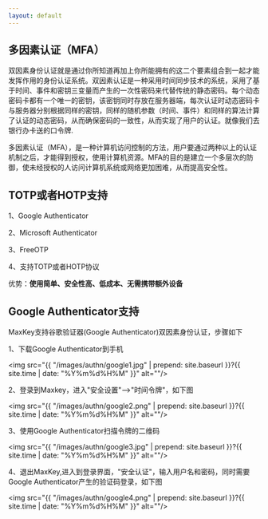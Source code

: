 ```yaml
---
layout: default
---
```

<h2>多因素认证（MFA）</h2>

双因素身份认证就是通过你所知道再加上你所能拥有的这二个要素组合到一起才能发挥作用的身份认证系统。双因素认证是一种采用时间同步技术的系统，采用了基于时间、事件和密钥三变量而产生的一次性密码来代替传统的静态密码。每个动态密码卡都有一个唯一的密钥，该密钥同时存放在服务器端，每次认证时动态密码卡与服务器分别根据同样的密钥，同样的随机参数（时间、事件）和同样的算法计算了认证的动态密码，从而确保密码的一致性，从而实现了用户的认证。就像我们去银行办卡送的口令牌.

多因素认证（MFA），是一种计算机访问控制的方法，用户要通过两种以上的认证机制之后，才能得到授权，使用计算机资源。MFA的目的是建立一个多层次的防御，使未经授权的人访问计算机系统或网络更加困难，从而提高安全性。


<h2>TOTP或者HOTP支持</h2>

1、Google Authenticator

2、Microsoft Authenticator

3、FreeOTP

4、支持TOTP或者HOTP协议


优势：**使用简单、安全性高、低成本、无需携带额外设备**


<h2>Google Authenticator支持</h2>

MaxKey支持谷歌验证器(Google Authenticator)双因素身份认证，步骤如下

1、下载Google Authenticator到手机

<img src="{{ "/images/authn/google1.jpg" | prepend: site.baseurl }}?{{ site.time | date: "%Y%m%d%H%M" }}"  alt=""/>

2、登录到Maxkey，进入"安全设置"-->"时间令牌"，如下图

<img src="{{ "/images/authn/google2.png" | prepend: site.baseurl }}?{{ site.time | date: "%Y%m%d%H%M" }}"  alt=""/>

3、使用Google Authenticator扫描令牌的二维码

<img src="{{ "/images/authn/google3.jpg" | prepend: site.baseurl }}?{{ site.time | date: "%Y%m%d%H%M" }}"  alt=""/>

4、退出MaxKey,进入到登录界面，"安全认证"，输入用户名和密码，同时需要Google Authenticator产生的验证码登录，如下图

<img src="{{ "/images/authn/google4.png" | prepend: site.baseurl }}?{{ site.time | date: "%Y%m%d%H%M" }}"  alt=""/>

